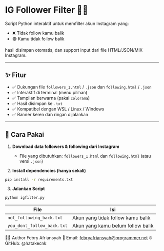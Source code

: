 # IG Follower Filter 🕵️‍♂️

Script Python interaktif untuk memfilter akun Instagram yang:
- ❌ Tidak follow kamu balik
- 🟢 Kamu tidak follow balik

hasil disimpan otomatis, dan support input dari file HTML/JSON/MIX Instagram.

---

## ✨ Fitur

- ✅ Dukungan file `followers_1.html` / `.json` dan `following.html` / `.json`
- ✅ Interaktif di terminal (menu pilihan)
- ✅ Tampilan berwarna (pakai `colorama`)
- ✅ Hasil disimpan ke `.txt`
- ✅ Kompatibel dengan WSL / Linux / Windows
- ✅ Banner keren dan ringan dijalankan

---

## 🧰 Cara Pakai

1. **Download data followers & following dari Instagram**
   - File yang dibutuhkan: `followers_1.html` dan `following.html` (atau versi `.json`)

2. **Install dependencies (hanya sekali)**

```bash
pip install -r requirements.txt
```

3. **Jalankan Script**
```bash
python igfilter.py
```

| File                       | Isi                               |
| -------------------------- | --------------------------------- |
| `not_following_back.txt`   | Akun yang tidak follow kamu balik |
| `you_dont_follow_back.txt` | Akun yang kamu belum follow balik |

👨‍💻 Author Febry Afriansyah
📧 Email: febryafriansyah@programmer.net
🌐 GitHub: @hatakecnk